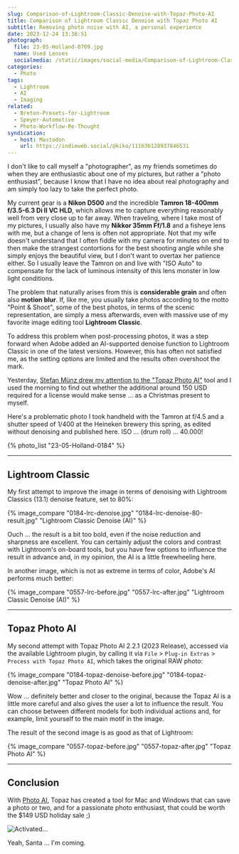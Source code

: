 ```yaml
---
slug: Comparison-of-Lightroom-Classic-Denoise-with-Topaz-Photo-AI
title: Comparison of Lightroom Classic Denoise with Topaz Photo AI
subtitle: Removing photo noise with AI, a personal experience
date: 2023-12-24 13:38:51
photograph:
  file: 23-05-Holland-0709.jpg
  name: Used Lenses
  socialmedia: /static/images/social-media/Comparison-of-Lightroom-Classic-Denoise-with-Topaz-Photo-AI.jpg
categories:
  - Photo
tags:
  - Lightroom
  - AI
  - Imaging
related:
  - Breton-Presets-for-Lightroom
  - Speyer-Automotive
  - Photo-Workflow-Re-Thought
syndication:
  - host: Mastodon
    url: https://indieweb.social/@kiko/111636128937846531
---
```


I don't like to call myself a "photographer", as my friends sometimes do when they are enthusiastic about one of my pictures, but rather a "photo enthusiast", because I know that I have no idea about real photography and am simply too lazy to take the perfect photo.

My current gear is a **Nikon D500** and the incredible **Tamron 18-400mm f/3.5-6.3 Di II VC HLD**, which allows me to capture everything reasonably well from very close up to far away. When traveling, where I take most of my pictures, I usually also have my **Nikkor 35mm Ff/1.8** and a fisheye lens with me, but a change of lens is often not appropriate. Not that my wife doesn't understand that I often fiddle with my camera for minutes on end to then make the strangest contortions for the best shooting angle while she simply enjoys the beautiful view, but I don't want to overtax her patience either. So I usually leave the Tamron on and live with "ISO Auto" to compensate for the lack of luminous intensity of this lens monster in low light conditions.

The problem that naturally arises from this is **considerable grain** and often also **motion blur**. If, like me, you usually take photos according to the motto "Point & Shoot", some of the best photos, in terms of the scenic representation, are simply a mess afterwards, even with massive use of my favorite image editing tool **Lightroom Classic**.

To address this problem when post-processing photos, it was a step forward when Adobe added an AI-supported denoise function to Lightroom Classic in one of the latest versions. However, this has often not satisfied me, as the setting options are limited and the results often overshoot the mark.

Yesterday, [Stefan Münz drew my attention to the "Topaz Photo AI"](https://indieweb.social/@StefanMuenz@vivaldi.net/111631806056217261) tool and I used the morning to find out whether the additional around 150 USD required for a license would make sense ... as a Christmas present to myself.

<!-- more -->

Here's a problematic photo I took handheld with the Tamron at f/4.5 and a shutter speed of 1/400 at the Heineken brewery this spring, as edited without denoising and published here. ISO ... (drum roll) ... 40.000!

{% photo_list
  "23-05-Holland-0184"
%}

---

## Lightroom Classic

My first attempt to improve the image in terms of denoising with Lightroom Classics (13.1) denoise feature, set to 80%:

{% image_compare
  "0184-lrc-denoise.jpg"
  "0184-lrc-denoise-80-result.jpg"
  "Lightroom Classic Denoise (AI)"
%}

Ouch ... the result is a bit too bold, even if the noise reduction and sharpness are excellent. You can certainly adjust the colors and contrast with Lightroom's on-board tools, but you have few options to influence the result in advance and, in my opinion, the AI is a little freewheeling here.

In another image, which is not as extreme in terms of color, Adobe's AI performs much better:

{% image_compare
  "0557-lrc-before.jpg"
  "0557-lrc-after.jpg"
  "Lightroom Classic Denoise (AI)"
%}

---

## Topaz Photo AI

My second attempt with Topaz Photo AI 2.2.1 (2023 Release), accessed via the available Lightroom plugin, by calling it via ``File`` > ``Plug-in Extras`` > ``Process with Topaz Photo AI``, which takes the original RAW photo:

{% image_compare
  "0184-topaz-denoise-before.jpg"
  "0184-topaz-denoise-after.jpg"
  "Topaz Photo AI"
%}

Wow ... definitely better and closer to the original, because the Topaz AI is a little more careful and also gives the user a lot to influence the result. You can choose between different models for both individual actions and, for example, limit yourself to the main motif in the image.

The result of the second image is as good as that of Lightroom:

{% image_compare
  "0557-topaz-before.jpg"
  "0557-topaz-after.jpg"
  "Topaz Photo AI"
%}

---

## Conclusion

With [Photo AI](https://www.topazlabs.com/topaz-photo-ai), Topaz has created a tool for Mac and Windows that can save a photo or two, and for a passionate photo enthusiast, that could be worth the $149 USD holiday sale ;)

![Activated...](topaz-activation.png)

Yeah, Santa ... I'm coming.
